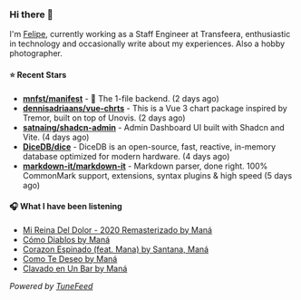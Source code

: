 ### Hi there 👋

I'm [Felipe](https://felipevm.com), currently working as a Staff Engineer at Transfeera, enthusiastic in technology and occasionally write about my experiences. Also a hobby photographer.

#### ⭐ Recent Stars
- **[mnfst/manifest](https://github.com/mnfst/manifest)** - 🦚 The 1-file backend.  (2 days ago)
- **[dennisadriaans/vue-chrts](https://github.com/dennisadriaans/vue-chrts)** - This is a Vue 3 chart package inspired by Tremor, built on top of Unovis. (2 days ago)
- **[satnaing/shadcn-admin](https://github.com/satnaing/shadcn-admin)** - Admin Dashboard UI built with Shadcn and Vite. (4 days ago)
- **[DiceDB/dice](https://github.com/DiceDB/dice)** - DiceDB is an open-source, fast, reactive, in-memory database optimized for modern hardware. (4 days ago)
- **[markdown-it/markdown-it](https://github.com/markdown-it/markdown-it)** - Markdown parser, done right. 100% CommonMark support, extensions, syntax plugins &amp; high speed (5 days ago)

#### 🎧 What I have been listening
- [Mi Reina Del Dolor - 2020 Remasterizado by Maná](https://open.spotify.com/track/1ZmHZku3Vg67QNFz0Cp7rH)
- [Cómo Diablos by Maná](https://open.spotify.com/track/1cDJScbHkk73wfYQv4ZFY9)
- [Corazon Espinado (feat. Mana) by Santana, Maná](https://open.spotify.com/track/2WoqgtWEBbbBKMDN6Becs7)
- [Como Te Deseo by Maná](https://open.spotify.com/track/6kdupfq3aldz65urrIjsyp)
- [Clavado en Un Bar by Maná](https://open.spotify.com/track/78DVpEWwmJFC25KGz8fJuE)

_Powered by [TuneFeed](https://tunefeed.app?ref=github.com)_
